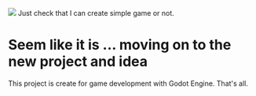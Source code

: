 ![](https://user-images.githubusercontent.com/18350557/176309783-0785949b-9127-417c-8b55-ab5a4333674e.gif) Just check that I can create simple game or not.

Seem like it is ... moving on to the new project and idea
============================================================================================================================================

This project is create for game development with Godot Engine.
That's all.
